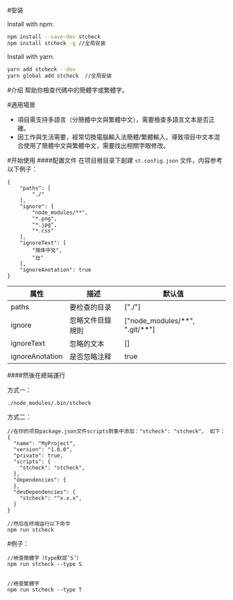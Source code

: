 #安装

Install with npm:

```bash
npm install --save-dev stcheck
npm install stcheck -g //全局安装
```

Install with yarn:

```bash
yarn add stcheck --dev
yarn global add stcheck  //全局安装
```

#介绍
帮助你檢查代碼中的簡體字或繁體字。

#適用場景
* 項目需支持多語言（分簡體中文與繁體中文），需要檢查多語言文本是否正確。
* 因工作與生活需要，經常切換電腦輸入法簡體/繁體輸入，導致項目中文本混合使用了簡體中文與繁體中文，需要找出相關字眼修改。


#开始使用
####配置文件
在项目根目录下創建 ```st.config.json``` 文件，内容参考以下例子：
```
{
    "paths": [
        "./"
    ],
    "ignore": [
        "node_modules/**",
        "*.png",
        "*.jpg",
        "*.css"
    ],
    "ignoreText": [
        "简体中文",
        "台"
    ],
    "ignoreAnotation": true
}
```

属性  | 描述 | 默认值
------------- | ------------- | -------------
paths  | 要检查的目录 | ["./"]
ignore | 忽略文件目錄規則 |["node_modules/\*\*", ".git/\*\*"]
ignoreText | 忽略的文本 | []
ignoreAnotation | 是否忽略注释 | true

####然後在總端運行

方式一：
```bash
./node_modules/.bin/stcheck
```

方式二：
```
//在你的项目package.json文件scripts對象中添加："stcheck": "stcheck"， 如下：
{
  "name": "MyProject",
  "version": "1.0.0",
  "private": true,
  "scripts": {
    "stcheck": "stcheck",
  },
  "dependencies": {
  },
  "devDependencies": {
    "stcheck": "^x.x.x",
  }
}

//然后在终端运行以下命令
npm run stcheck
```






#例子：
```
//檢查簡體字（type默認‘S’）
npm run stcheck --type S 


//檢查繁體字
npm run stcheck --type T 

```


